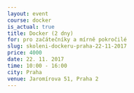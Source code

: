 ```yaml
---
layout: event
course: docker
is_actual: true
title: Docker (2 dny)
for: pro začátečníky a mírně pokročilé
slug: skoleni-dockeru-praha-22-11-2017
price: 4000
date: 22. 11. 2017
time: 10:00 - 16:00
city: Praha
venue: Jaromírova 51, Praha 2
---
```



